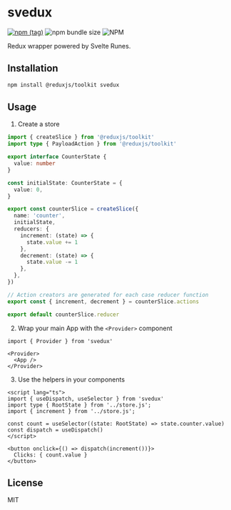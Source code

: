 # svedux

[![npm (tag)](https://img.shields.io/npm/v/svedux?style=flat&colorA=000000&colorB=000000)](https://www.npmjs.com/package/svedux) ![npm bundle size](https://img.shields.io/bundlephobia/minzip/svedux?style=flat&colorA=000000&colorB=000000) ![NPM](https://img.shields.io/npm/l/svedux?style=flat&colorA=000000&colorB=000000)

Redux wrapper powered by Svelte Runes.

## Installation

```sh
npm install @reduxjs/toolkit svedux
```

## Usage

1. Create a store

```ts
import { createSlice } from '@reduxjs/toolkit'
import type { PayloadAction } from '@reduxjs/toolkit'

export interface CounterState {
  value: number
}

const initialState: CounterState = {
  value: 0,
}

export const counterSlice = createSlice({
  name: 'counter',
  initialState,
  reducers: {
    increment: (state) => {
      state.value += 1
    },
    decrement: (state) => {
      state.value -= 1
    },
  },
})

// Action creators are generated for each case reducer function
export const { increment, decrement } = counterSlice.actions

export default counterSlice.reducer
```

2. Wrap your main App with the `<Provider>` component

```svelte
import { Provider } from 'svedux'

<Provider>
  <App />
</Provider>
```

3. Use the helpers in your components

```svelte
<script lang="ts">
import { useDispatch, useSelector } from 'svedux'
import type { RootState } from '../store.js';
import { increment } from '../store.js';

const count = useSelector((state: RootState) => state.counter.value)
const dispatch = useDispatch()
</script>

<button onclick={() => dispatch(increment())}>
  Clicks: { count.value }
</button>
```

## License

MIT
